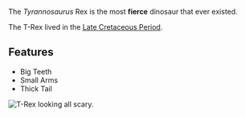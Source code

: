 ---
---

The *Tyrannosaurus* Rex is the most **fierce** dinosaur that ever existed.

The T-Rex lived in the [Late Cretaceous Period](http://www.britannica.com/EBchecked/topic/142729/Cretaceous-Period).

## Features

- Big Teeth
- Small Arms
- Thick Tail

![T-Rex looking all scary.](http://cdn.zmescience.com/wp-content/uploads/2011/01/trex.jpg)